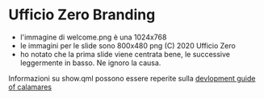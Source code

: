 # Ufficio Zero Branding

* l'immagine di welcome.png è una 1024x768
* le immagini per le slide sono 800x480 png (C) 2020 Ufficio Zero
* ho notato che la prima slide viene centrata bene, le successive leggermente in basso. Ne ignoro la causa.

Informazioni su show.qml possono essere reperite sulla [devlopment guide of calamares](https://github.com/calamares/calamares/wiki/Deploy-Guide#styling-calamares)


